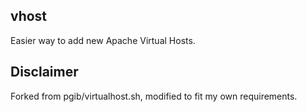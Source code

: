 ## vhost

Easier way to add new Apache Virtual Hosts.

## Disclaimer

Forked from pgib/virtualhost.sh, modified to fit my own requirements.